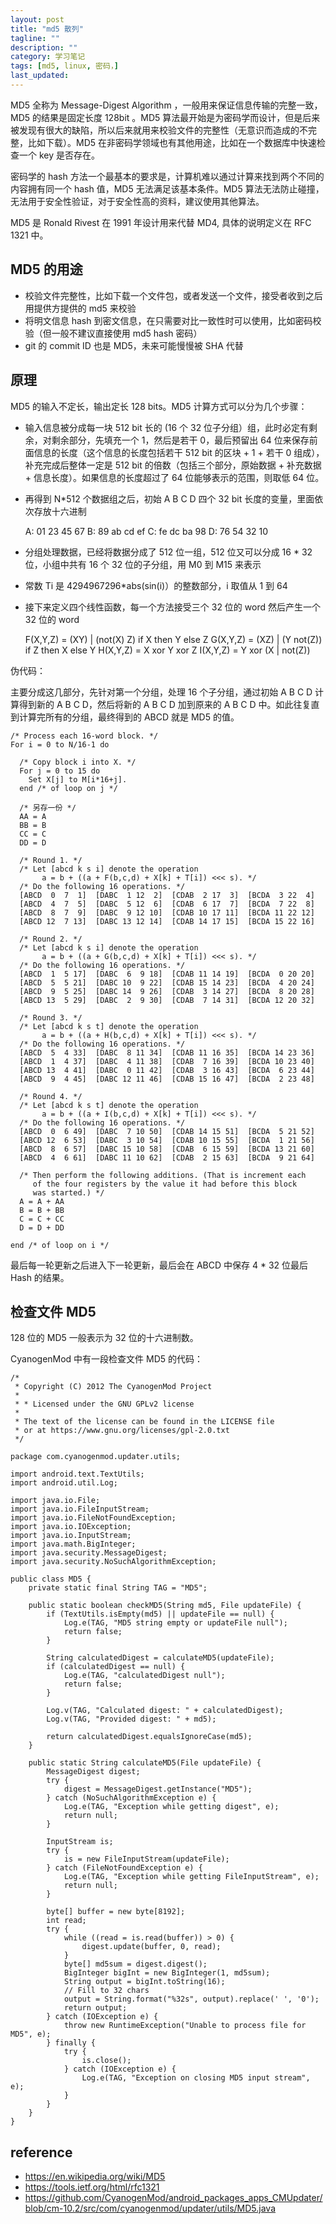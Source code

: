 ```yaml
---
layout: post
title: "md5 散列"
tagline: ""
description: ""
category: 学习笔记
tags: [md5, linux, 密码，]
last_updated:
---
```


MD5 全称为 Message-Digest Algorithm ，一般用来保证信息传输的完整一致，MD5 的结果是固定长度 128bit 。MD5 算法最开始是为密码学而设计，但是后来被发现有很大的缺陷，所以后来就用来校验文件的完整性（无意识而造成的不完整，比如下载）。MD5 在非密码学领域也有其他用途，比如在一个数据库中快速检查一个 key 是否存在。

密码学的 hash 方法一个最基本的要求是，计算机难以通过计算来找到两个不同的内容拥有同一个 hash 值，MD5 无法满足该基本条件。MD5 算法无法防止碰撞，无法用于安全性验证，对于安全性高的资料，建议使用其他算法。

MD5 是 Ronald Rivest 在 1991 年设计用来代替 MD4, 具体的说明定义在 RFC 1321 中。

## MD5 的用途

- 校验文件完整性，比如下载一个文件包，或者发送一个文件，接受者收到之后用提供方提供的 md5 来校验
- 将明文信息 hash 到密文信息，在只需要对比一致性时可以使用，比如密码校验（但一般不建议直接使用 md5 hash 密码）
- git 的 commit ID 也是 MD5，未来可能慢慢被 SHA 代替

## 原理
MD5 的输入不定长，输出定长 128 bits。MD5 计算方式可以分为几个步骤：

- 输入信息被分成每一块 512 bit 长的 (16 个 32 位子分组）组，此时必定有剩余，对剩余部分，先填充一个 1，然后是若干 0，最后预留出 64 位来保存前面信息的长度（这个信息的长度包括若干 512 bit 的区块 + 1 + 若干 0 组成），补充完成后整体一定是 512 bit 的倍数（包括三个部分，原始数据 + 补充数据 + 信息长度）。如果信息的长度超过了 64 位能够表示的范围，则取低 64 位。
- 再得到 N*512 个数据组之后，初始 A B C D 四个 32 bit  长度的变量，里面依次存放十六进制

    A: 01 23 45 67
    B: 89 ab cd ef
    C: fe dc ba 98
    D: 76 54 32 10

- 分组处理数据，已经将数据分成了 512 位一组，512 位又可以分成 16 * 32 位，小组中共有 16 个 32 位的子分组，用 M0 到 M15 来表示
- 常数 Ti 是 4294967296*abs(sin(i)）的整数部分，i 取值从 1 到 64
- 接下来定义四个线性函数，每一个方法接受三个 32 位的 word 然后产生一个 32 位的 word

    F(X,Y,Z) = (XY) | (not(X) Z)            if X then Y else Z
    G(X,Y,Z) = (XZ) | (Y not(Z))            if Z then X else Y
    H(X,Y,Z) = X xor Y xor Z
    I(X,Y,Z) = Y xor (X | not(Z))

伪代码：

主要分成这几部分，先针对第一个分组，处理 16 个子分组，通过初始 A B C D 计算得到新的 A B C D，然后将新的 A B C D 加到原来的 A B C D 中。如此往复直到计算完所有的分组，最终得到的  ABCD 就是 MD5 的值。

    /* Process each 16-word block. */
    For i = 0 to N/16-1 do

      /* Copy block i into X. */
      For j = 0 to 15 do
        Set X[j] to M[i*16+j].
      end /* of loop on j */

      /* 另存一份 */
      AA = A
      BB = B
      CC = C
      DD = D

      /* Round 1. */
      /* Let [abcd k s i] denote the operation
           a = b + ((a + F(b,c,d) + X[k] + T[i]) <<< s). */
      /* Do the following 16 operations. */
      [ABCD  0  7  1]  [DABC  1 12  2]  [CDAB  2 17  3]  [BCDA  3 22  4]
      [ABCD  4  7  5]  [DABC  5 12  6]  [CDAB  6 17  7]  [BCDA  7 22  8]
      [ABCD  8  7  9]  [DABC  9 12 10]  [CDAB 10 17 11]  [BCDA 11 22 12]
      [ABCD 12  7 13]  [DABC 13 12 14]  [CDAB 14 17 15]  [BCDA 15 22 16]

      /* Round 2. */
      /* Let [abcd k s i] denote the operation
           a = b + ((a + G(b,c,d) + X[k] + T[i]) <<< s). */
      /* Do the following 16 operations. */
      [ABCD  1  5 17]  [DABC  6  9 18]  [CDAB 11 14 19]  [BCDA  0 20 20]
      [ABCD  5  5 21]  [DABC 10  9 22]  [CDAB 15 14 23]  [BCDA  4 20 24]
      [ABCD  9  5 25]  [DABC 14  9 26]  [CDAB  3 14 27]  [BCDA  8 20 28]
      [ABCD 13  5 29]  [DABC  2  9 30]  [CDAB  7 14 31]  [BCDA 12 20 32]

      /* Round 3. */
      /* Let [abcd k s t] denote the operation
           a = b + ((a + H(b,c,d) + X[k] + T[i]) <<< s). */
      /* Do the following 16 operations. */
      [ABCD  5  4 33]  [DABC  8 11 34]  [CDAB 11 16 35]  [BCDA 14 23 36]
      [ABCD  1  4 37]  [DABC  4 11 38]  [CDAB  7 16 39]  [BCDA 10 23 40]
      [ABCD 13  4 41]  [DABC  0 11 42]  [CDAB  3 16 43]  [BCDA  6 23 44]
      [ABCD  9  4 45]  [DABC 12 11 46]  [CDAB 15 16 47]  [BCDA  2 23 48]

      /* Round 4. */
      /* Let [abcd k s t] denote the operation
           a = b + ((a + I(b,c,d) + X[k] + T[i]) <<< s). */
      /* Do the following 16 operations. */
      [ABCD  0  6 49]  [DABC  7 10 50]  [CDAB 14 15 51]  [BCDA  5 21 52]
      [ABCD 12  6 53]  [DABC  3 10 54]  [CDAB 10 15 55]  [BCDA  1 21 56]
      [ABCD  8  6 57]  [DABC 15 10 58]  [CDAB  6 15 59]  [BCDA 13 21 60]
      [ABCD  4  6 61]  [DABC 11 10 62]  [CDAB  2 15 63]  [BCDA  9 21 64]

      /* Then perform the following additions. (That is increment each
         of the four registers by the value it had before this block
         was started.) */
      A = A + AA
      B = B + BB
      C = C + CC
      D = D + DD

    end /* of loop on i */

最后每一轮更新之后进入下一轮更新，最后会在 ABCD 中保存 4 * 32 位最后 Hash 的结果。

## 检查文件 MD5
128 位的 MD5 一般表示为 32 位的十六进制数。

CyanogenMod 中有一段检查文件 MD5 的代码：

    /*
     * Copyright (C) 2012 The CyanogenMod Project
     *
     * * Licensed under the GNU GPLv2 license
     *
     * The text of the license can be found in the LICENSE file
     * or at https://www.gnu.org/licenses/gpl-2.0.txt
     */

    package com.cyanogenmod.updater.utils;

    import android.text.TextUtils;
    import android.util.Log;

    import java.io.File;
    import java.io.FileInputStream;
    import java.io.FileNotFoundException;
    import java.io.IOException;
    import java.io.InputStream;
    import java.math.BigInteger;
    import java.security.MessageDigest;
    import java.security.NoSuchAlgorithmException;

    public class MD5 {
        private static final String TAG = "MD5";

        public static boolean checkMD5(String md5, File updateFile) {
            if (TextUtils.isEmpty(md5) || updateFile == null) {
                Log.e(TAG, "MD5 string empty or updateFile null");
                return false;
            }

            String calculatedDigest = calculateMD5(updateFile);
            if (calculatedDigest == null) {
                Log.e(TAG, "calculatedDigest null");
                return false;
            }

            Log.v(TAG, "Calculated digest: " + calculatedDigest);
            Log.v(TAG, "Provided digest: " + md5);

            return calculatedDigest.equalsIgnoreCase(md5);
        }

        public static String calculateMD5(File updateFile) {
            MessageDigest digest;
            try {
                digest = MessageDigest.getInstance("MD5");
            } catch (NoSuchAlgorithmException e) {
                Log.e(TAG, "Exception while getting digest", e);
                return null;
            }

            InputStream is;
            try {
                is = new FileInputStream(updateFile);
            } catch (FileNotFoundException e) {
                Log.e(TAG, "Exception while getting FileInputStream", e);
                return null;
            }

            byte[] buffer = new byte[8192];
            int read;
            try {
                while ((read = is.read(buffer)) > 0) {
                    digest.update(buffer, 0, read);
                }
                byte[] md5sum = digest.digest();
                BigInteger bigInt = new BigInteger(1, md5sum);
                String output = bigInt.toString(16);
                // Fill to 32 chars
                output = String.format("%32s", output).replace(' ', '0');
                return output;
            } catch (IOException e) {
                throw new RuntimeException("Unable to process file for MD5", e);
            } finally {
                try {
                    is.close();
                } catch (IOException e) {
                    Log.e(TAG, "Exception on closing MD5 input stream", e);
                }
            }
        }
    }

## reference

- <https://en.wikipedia.org/wiki/MD5>
- <https://tools.ietf.org/html/rfc1321>
- <https://github.com/CyanogenMod/android_packages_apps_CMUpdater/blob/cm-10.2/src/com/cyanogenmod/updater/utils/MD5.java>
